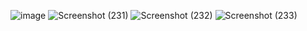 ![image](https://github.com/user-attachments/assets/6ef648df-3fe5-47d4-bd3b-664574831258)
![Screenshot (231)](https://github.com/user-attachments/assets/ef1cd05e-f0d0-4c05-8379-44c1f63413f5)
![Screenshot (232)](https://github.com/user-attachments/assets/fdf23a5f-d9a3-44e3-ba01-64c11e5e03a7)
![Screenshot (233)](https://github.com/user-attachments/assets/3eff4d01-50e1-44dc-b8a5-37d9ecbd5383)


